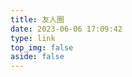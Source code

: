 ```yaml
---
title: 友人圈
date: 2023-06-06 17:09:42
type: link
top_img: false
aside: false
---
```

<script>
    function addStatusTagsWithCache(t) {
        const a = "statusTagsData";
        function e(t) {
            const a = t.link_status;
            document.querySelectorAll(".flink-list-item").forEach((t => {
                if (!t.href)
                    return;
                const e = t.href.replace(/\/$/, "")
                  , s = document.createElement("div");
                s.classList.add("status-tag");
                let i = !1;
                const l = a.find((t => t.link.replace(/\/$/, "") === e));
                if (l) {
                    let t = '<i class="fa-solid fa-signal"></i>ERR'
                      , a = "status-tag-red";
                    if (-1 === l.latency)
                        t = '<i class="fa-solid fa-signal"></i>ERR';
                    else {
                        t = '<i class="fa-solid fa-signal"></i>' + (1e3 * l.latency).toFixed(0) + " MS",
                        l.latency <= 3 ? a = "status-tag-green" : l.latency <= 5 ? a = "status-tag-light-yellow" : l.latency <= 10 && (a = "status-tag-dark-yellow")
                    }
                    s.innerHTML = t,
                    s.classList.add(a),
                    i = !0
                }
                i && (t.style.position = "relative",
                t.appendChild(s))
            }
            ))
        }
        const s = localStorage.getItem(a);
        if (s) {
            const {data: t, timestamp: a} = JSON.parse(s);
            if (Date.now() - a < 18e5)
                return void e(t)
        }
        fetch(t).then((t => t.json())).then((t => {
            e(t);
            const s = {
                data: t,
                timestamp: Date.now()
            };
            localStorage.setItem(a, JSON.stringify(s))
        }
        )).catch((t => console.error("Error fetching test-flink result.json:", t)))
    }
    setTimeout(( () => {
        addStatusTagsWithCache("https://link-api.vercel.sxiaohe.top/result.json")
    }
    ), 0)
</script>